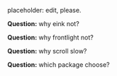 placeholder: edit, please.

**Question:** why eink not?

**Question:** why frontlight not?

**Question:** why scroll slow?

**Question:** which package choose?

